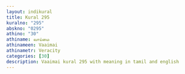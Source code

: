 ```yaml
---
layout: indikural
title: Kural 295
kuralno: "295"
abskno: "0295"
athino: "30"
athiname: வாய்மை
athinameen: Vaaimai
athinametr: Veracity
categories: [30]
description: Vaaimai kural 295 with meaning in tamil and english 
---
```


